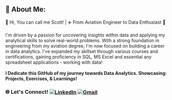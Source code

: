## 💫 About Me:
👋 Hi, You can call me Scott! | ✈️  From Aviation Engineer to Data Enthusiast 🚀
<br>
<br> 
I'm driven by a passion for uncovering insights within data and applying my analytical skills to solve real-world problems. With a strong foundation in engineering from my aviation degree, I'm now focused on building a career in data analytics. I've expanded my skillset through various courses and certifications, gaining proficiency in SQL, MS Excel and essential any spreadsheet applications - working with data!
<br>
<br>
**I Dedicate this GitHub of my journey towards Data Analytics. Showcasing: Projects, Exercises, & Learnings!**
<br>
### 🌐 Let's Connect! <span style="vertical-align: middle;">[![LinkedIn](https://img.shields.io/badge/LinkedIn-%230077B5.svg?logo=linkedin&logoColor=white)](https://www.linkedin.com/in/gabgandolpos/)</span> <span style="vertical-align: middle;">[![Gmail](https://img.shields.io/badge/Gmail-%23D14836.svg?logo=gmail&logoColor=white)](mailto:scottgandolpos@gmail.com)</span>
